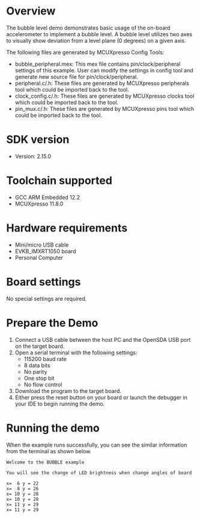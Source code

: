Overview
========
The bubble level demo demonstrates basic usage of the on-board accelerometer to implement a bubble level. A bubble
level utilizes two axes to visually show deviation from a level plane (0 degrees) on a given axis.

The following files are generated by MCUXpresso Config Tools:
- bubble_peripheral.mex: This mex file contains pin/clock/peripheral settings of this example. User can modify the settings in config tool and generate new source file for pin/clock/peripheral.
- peripheral.c/.h: These files are generated by MCUXpresso peripherals tool which could be imported back to the tool.
- clock_config.c/.h: These files are generated by MCUXpresso clocks tool which could be imported back to the tool.
- pin_mux.c/.h: These files are generated by MCUXpresso pins tool which could be imported back to the tool.


SDK version
===========
- Version: 2.15.0

Toolchain supported
===================
- GCC ARM Embedded  12.2
- MCUXpresso  11.8.0

Hardware requirements
=====================
- Mini/micro USB cable
- EVKB_IMXRT1050 board
- Personal Computer

Board settings
==============
No special settings are required.

Prepare the Demo
================
1.  Connect a USB cable between the host PC and the OpenSDA USB port on the target board.
2.  Open a serial terminal with the following settings:
    - 115200 baud rate
    - 8 data bits
    - No parity
    - One stop bit
    - No flow control
3.  Download the program to the target board.
4.  Either press the reset button on your board or launch the debugger in your IDE to begin running the demo.

Running the demo
================

When the example runs successfully, you can see the similar
information from the terminal as shown below.

~~~~~~~~~~~~~~~~~~~~~
Welcome to the BUBBLE example

You will see the change of LED brightness when change angles of board

x=  6 y = 22
x=  8 y = 26
x= 10 y = 28
x= 10 y = 28
x= 11 y = 29
x= 11 y = 29
~~~~~~~~~~~~~~~~~~~~~
